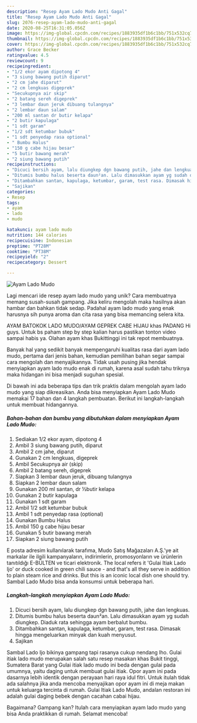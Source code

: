 ```yaml
---
description: "Resep Ayam Lado Mudo Anti Gagal"
title: "Resep Ayam Lado Mudo Anti Gagal"
slug: 2076-resep-ayam-lado-mudo-anti-gagal
date: 2020-08-25T16:31:05.056Z
image: https://img-global.cpcdn.com/recipes/1883935df1b6c1bb/751x532cq70/ayam-lado-mudo-foto-resep-utama.jpg
thumbnail: https://img-global.cpcdn.com/recipes/1883935df1b6c1bb/751x532cq70/ayam-lado-mudo-foto-resep-utama.jpg
cover: https://img-global.cpcdn.com/recipes/1883935df1b6c1bb/751x532cq70/ayam-lado-mudo-foto-resep-utama.jpg
author: Grace Becker
ratingvalue: 4.5
reviewcount: 9
recipeingredient:
- "1/2 ekor ayam dipotong 4"
- "3 siung bawang putih diparut"
- "2 cm jahe diparut"
- "2 cm lengkuas digeprek"
- "Secukupnya air skip"
- "2 batang sereh digeprek"
- "3 lembar daun jeruk dibuang tulangnya"
- "2 lembar daun salam"
- "200 ml santan dr butir kelapa"
- "2 butir kapulaga"
- "1 sdt garam"
- "1/2 sdt ketumbar bubuk"
- "1 sdt penyedap rasa optional"
- " Bumbu Halus"
- "150 g cabe hijau besar"
- "5 butir bawang merah"
- "2 siung bawang putih"
recipeinstructions:
- "Dicuci bersih ayam, lalu diungkep dgn bawang putih, jahe dan lengkuas."
- "Ditumis bumbu halus beserta daun²an. Lalu dimasukkan ayam yg sudah diungkep. Diaduk rata sehingga ayam berbalut bumbu."
- "Ditambahkan santan, kapulaga, ketumbar, garam, test rasa. Dimasak hingga mengeluarkan minyak dan kuah menyusut."
- "Sajikan"
categories:
- Resep
tags:
- ayam
- lado
- mudo

katakunci: ayam lado mudo 
nutrition: 144 calories
recipecuisine: Indonesian
preptime: "PT28M"
cooktime: "PT38M"
recipeyield: "2"
recipecategory: Dessert

---
```



![Ayam Lado Mudo](https://img-global.cpcdn.com/recipes/1883935df1b6c1bb/751x532cq70/ayam-lado-mudo-foto-resep-utama.jpg)

Lagi mencari ide resep ayam lado mudo yang unik? Cara membuatnya memang susah-susah gampang. Jika keliru mengolah maka hasilnya akan hambar dan bahkan tidak sedap. Padahal ayam lado mudo yang enak harusnya sih punya aroma dan cita rasa yang bisa memancing selera kita.

AYAM BATOKOK LADO MUDO/AYAM GEPREK CABE HIJAU khas PADANG Hi guys. Untuk bs paham step by step kalian harus pastikan tonton video sampai habis ya. Olahan ayam khas Bukittinggi ini tak repot membuatnya.

Banyak hal yang sedikit banyak mempengaruhi kualitas rasa dari ayam lado mudo, pertama dari jenis bahan, kemudian pemilihan bahan segar sampai cara mengolah dan menyajikannya. Tidak usah pusing jika hendak menyiapkan ayam lado mudo enak di rumah, karena asal sudah tahu triknya maka hidangan ini bisa menjadi suguhan spesial.


Di bawah ini ada beberapa tips dan trik praktis dalam mengolah ayam lado mudo yang siap dikreasikan. Anda bisa menyiapkan Ayam Lado Mudo memakai 17 bahan dan 4 langkah pembuatan. Berikut ini langkah-langkah untuk membuat hidangannya.

<!--inarticleads1-->

##### Bahan-bahan dan bumbu yang dibutuhkan dalam menyiapkan Ayam Lado Mudo:

1. Sediakan 1/2 ekor ayam, dipotong 4
1. Ambil 3 siung bawang putih, diparut
1. Ambil 2 cm jahe, diparut
1. Gunakan 2 cm lengkuas, digeprek
1. Ambil Secukupnya air (skip)
1. Ambil 2 batang sereh, digeprek
1. Siapkan 3 lembar daun jeruk, dibuang tulangnya
1. Siapkan 2 lembar daun salam
1. Gunakan 200 ml santan, dr ½butir kelapa
1. Gunakan 2 butir kapulaga
1. Gunakan 1 sdt garam
1. Ambil 1/2 sdt ketumbar bubuk
1. Ambil 1 sdt penyedap rasa (optional)
1. Gunakan  Bumbu Halus
1. Ambil 150 g cabe hijau besar
1. Gunakan 5 butir bawang merah
1. Siapkan 2 siung bawang putih


E posta adresim kullanılarak tarafıma, Mudo Satış Mağazaları A.Ş.&#39;ye ait markalar ile ilgili kampanyaların, indirimlerin, promosyonların ve ürünlerin tanıtıldığı E-BÜLTEN ve ticari elektronik. The local refers it &#39;Gulai Itiak Lado Ijo&#39; or duck cooked in green chili sauce - and that&#39;s all they serve in addition to plain steam rice and drinks. But this is an iconic local dish one should try. Sambal Lado Mudo bisa anda konsumsi untuk beberapa hari. 

<!--inarticleads2-->

##### Langkah-langkah menyiapkan Ayam Lado Mudo:

1. Dicuci bersih ayam, lalu diungkep dgn bawang putih, jahe dan lengkuas.
1. Ditumis bumbu halus beserta daun²an. Lalu dimasukkan ayam yg sudah diungkep. Diaduk rata sehingga ayam berbalut bumbu.
1. Ditambahkan santan, kapulaga, ketumbar, garam, test rasa. Dimasak hingga mengeluarkan minyak dan kuah menyusut.
1. Sajikan


Sambal Lado Ijo bikinya gampang tapi rasanya cukup nendang lho. Gulai itiak lado mudo merupakan salah satu resep masakan khas Bukit tinggi, Sumatera Barat yang Gulai itiak lado mudo ini beda dengan gulai pada umumnya, yaitu daging untuk membuat gulai itiak. Opor ayam ini pada dasarnya lebih identik dengan perayaan hari raya idul fitri. Untuk itulah tidak ada salahnya jika anda mencoba menyajikan opor ayam ini di meja makan untuk keluarga tercinta di rumah. Gulai Itiak Lado Mudo, andalan restoran ini adalah gulai daging bebek dengan cacahan cabai hijau. 

Bagaimana? Gampang kan? Itulah cara menyiapkan ayam lado mudo yang bisa Anda praktikkan di rumah. Selamat mencoba!
